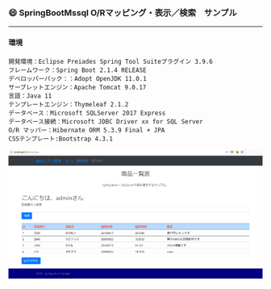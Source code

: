 ﻿### :smile: SpringBootMssql O/Rマッピング・表示／検索　サンプル
___
#### 環境
```
開発環境：Eclipse Preiades Spring Tool Suiteプラグイン 3.9.6
フレームワーク：Spring Boot 2.1.4 RELEASE
デベロッパーパック：：Adopt OpenJDK 11.0.1
サーブレットエンジン：Apache Tomcat 9.0.17
言語：Java 11
テンプレートエンジン：Thymeleaf 2.1.2
データベース：Microsoft SQLServer 2017 Express
データベース接続：Microsoft JDBC Driver xx for SQL Server
O/R マッパー：Hibernate ORM 5.3.9 Final + JPA
CSSテンプレート:Bootstrap 4.3.1
```
 ![img](ReadmeImg.png)